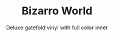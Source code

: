 ---
title: Bizarro World
subtitle: Deluxe gatefold vinyl with full color inner
year: 2016
format: music
img: /images/shop/bizarro-world-vinyl.jpg
price: 20
shopUrl: "Bizarro+World+(Vinyl)+-+20+EUR"
---